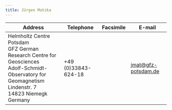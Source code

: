 ```yaml
---
title: Jürgen Matzka
---
```


| Address | Telephone | Facsimile | E-mail |
|---------------------------|-----------|-----------|--------|
|Helmholtz Centre Potsdam<br/>GFZ German Research Centre for Geosciences<br/>Adolf-Schmidt-Observatory for Geomagnetism<br/>Lindenstr. 7<br/>14823 Niemegk<br/>Germany| +49 (0)33843-624-18 | | jmat@gfz-potsdam.de |
